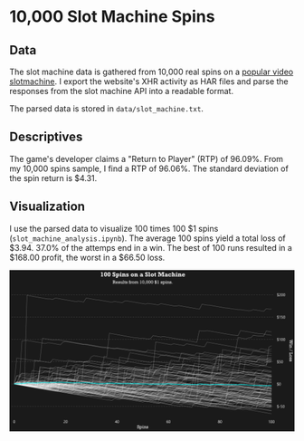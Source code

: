 # 10,000 Slot Machine Spins

## Data
The slot machine data is gathered from 10,000 real spins on a [popular video slotmachine](https://games.netent.com/video-slots/starburst/). I export the website's XHR activity as HAR files and parse the responses from the slot machine API into a readable format.

The parsed data is stored in `data/slot_machine.txt`.

## Descriptives
The game's developer claims a "Return to Player" (RTP) of 96.09%. From my 10,000 spins sample, I find a RTP of 96.06%. The standard deviation of the spin return is $4.31.

## Visualization
I use the parsed data to visualize 100 times 100 $1 spins (`slot_machine_analysis.ipynb`). The average 100 spins yield a total loss of $3.94. 37.0% of the attemps end in a win. The best of 100 runs resulted in a $168.00 profit, the worst in a $66.50 loss.

![10,000 spins](10000-spins.png)